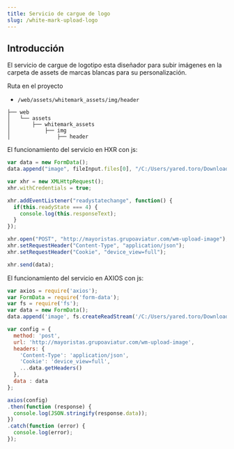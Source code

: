 ```yaml
---
title: Servicio de cargue de logo
slug: /white-mark-upload-logo
---
```


## Introducción

El servicio de cargue de logotipo esta diseñador para subir imágenes en la carpeta de assets de marcas blancas para su personalización.

Ruta en el proyecto

- `/web/assets/whitemark_assets/img/header`

```shell
├── web
│   └── assets
│       ├── whitemark_assets
│           ├── img
│               ├── header
```

El funcionamiento del servicio en HXR con js:

```js
var data = new FormData();
data.append("image", fileInput.files[0], "/C:/Users/yared.toro/Downloads/logo-latintravels.png");

var xhr = new XMLHttpRequest();
xhr.withCredentials = true;

xhr.addEventListener("readystatechange", function() {
  if(this.readyState === 4) {
    console.log(this.responseText);
  }
});

xhr.open("POST", "http://mayoristas.grupoaviatur.com/wm-upload-image");
xhr.setRequestHeader("Content-Type", "application/json");
xhr.setRequestHeader("Cookie", "device_view=full");

xhr.send(data);

```

El funcionamiento del servicio en AXIOS con js:

```js
var axios = require('axios');
var FormData = require('form-data');
var fs = require('fs');
var data = new FormData();
data.append('image', fs.createReadStream('/C:/Users/yared.toro/Downloads/logo-latintravels.png'));

var config = {
  method: 'post',
  url: 'http://mayoristas.grupoaviatur.com/wm-upload-image',
  headers: {
    'Content-Type': 'application/json',
    'Cookie': 'device_view=full',
    ...data.getHeaders()
  },
  data : data
};

axios(config)
.then(function (response) {
  console.log(JSON.stringify(response.data));
})
.catch(function (error) {
  console.log(error);
});

```
